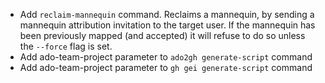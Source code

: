 - Add `reclaim-mannequin` command. Reclaims a mannequin, by sending a mannequin attribution invitation to the target user. If the mannequin has been previously mapped (and accepted) it will refuse to do so unless the `--force` flag is set.
- Add ado-team-project parameter to `ado2gh generate-script` command
- Add ado-team-project parameter to `gh gei generate-script` command
